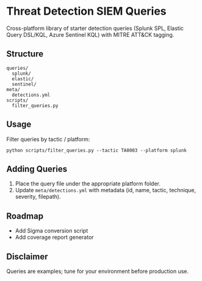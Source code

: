 # Threat Detection SIEM Queries

Cross-platform library of starter detection queries (Splunk SPL, Elastic Query DSL/KQL, Azure Sentinel KQL) with MITRE ATT&CK tagging.

## Structure
```
queries/
  splunk/
  elastic/
  sentinel/
meta/
  detections.yml
scripts/
  filter_queries.py
```

## Usage
Filter queries by tactic / platform:
```
python scripts/filter_queries.py --tactic TA0003 --platform splunk
```

## Adding Queries
1. Place the query file under the appropriate platform folder.
2. Update `meta/detections.yml` with metadata (id, name, tactic, technique, severity, filepath).

## Roadmap
- Add Sigma conversion script
- Add coverage report generator

## Disclaimer
Queries are examples; tune for your environment before production use.
